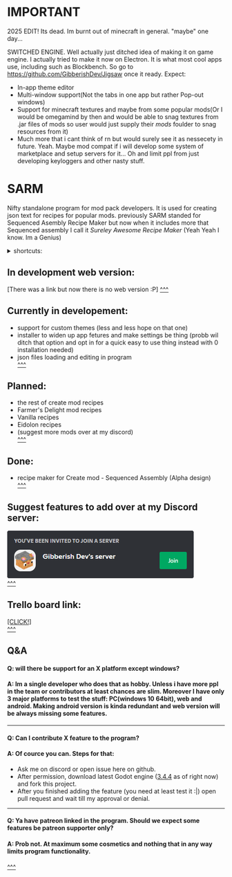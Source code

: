 # IMPORTANT
2025 EDIT! Its dead. Im burnt out of minecraft in general. "maybe" one day...

SWITCHED ENGINE. Well actually just ditched idea of making it on game engine. I actually tried to make it now on Electron. It is what most cool apps use, including such as Blockbench. So go to https://github.com/GibberishDev/Jigsaw once it ready. Expect:
* In-app theme editor
* Multi-window support(Not the tabs in one app but rather Pop-out windows)
* Support for minecraft textures and maybe from some popular mods(Or I would be omegamind by then and would be able to snag textures from .jar files of mods so user would just supply their _mods_ foulder to snag resources from it)
* Much more that i cant think of rn but would surely see it as nessecety in future. Yeah. Maybe mod compat if i will develop some system of marketplace and setup servers for it... Oh and limit ppl from just developing keyloggers and other nasty stuff.

# SARM

Nifty standalone program for mod pack developers. It is used for creating json text for recipes for popular mods.
previously SARM standed for Sequenced Asembly Recipe Maker but now when it includes more that Sequenced assembly I call it *Sureley Awesome Recipe Maker* (Yeah Yeah I know. Im a Genius)

<details>
  <summary>shortcuts:</summary>
  <a href="https://github.com/GibberishDev/SARM#in-development-web-version">Web version</a><br>
  <a href="https://github.com/GibberishDev/SARM#currently-in-development">Currently in developement</a><br>
  <a href="https://github.com/GibberishDev/SARM#planned">Planned</a><br>
  <a href="https://github.com/GibberishDev/SARM#done">Done</a><br>
  <a href="https://github.com/GibberishDev/SARM#suggest-features-to-add-over-at-my-discord-server">Suggest features</a><br>
  <a href="https://github.com/GibberishDev/SARM#trello-board-link">Trello board</a><br>
  <a href="https://github.com/GibberishDev/SARM#qa">Q&A</a><br>
</details>


## In development web version:
[There was a link but now there is no web version :P]
<a href="https://github.com/GibberishDev/SARM#sarm">^^^</a>

## Currently in developement:
* support for custom themes (less and less hope on that one)
* installer to widen up app fetures and make settings be  thing (probb wil ditch that option and opt in for a quick easy to use thing instead with 0 installation needed)
* json files loading and editing in program<br>
<a href="https://github.com/GibberishDev/SARM#sarm">^^^</a>

## Planned:
* the rest of create mod recipes
* Farmer's Delight mod recipes
* Vanilla recipes
* Eidolon recipes
* (suggest more mods over at my discord)<br>
<a href="https://github.com/GibberishDev/SARM#sarm">^^^</a>

## Done:
* recipe maker for Create mod - Sequenced Assembly (Alpha design)<br>
<a href="https://github.com/GibberishDev/SARM#sarm">^^^</a>

## Suggest features to add over at my Discord server:
<a href="https://discord.gg/bhAnEEXUfV"><img src="https://github.com/GibberishDev/resrrep/blob/main/discord_invite.png" alt="Discord"></a><br>
<a href="https://github.com/GibberishDev/SARM#sarm">^^^</a>

## Trello board link:
<a href="https://trello.com/b/S5NVXcmB">[CLICK!]</a><br>
<a href="https://github.com/GibberishDev/SARM#sarm">^^^</a>

## Q&A
#### Q: will there be support for an X platform except windows?<br>
#### A: Im a single developer who does that as hobby. Unless i have more ppl in the team or contributors at least chances are slim. Moreover I have only 3 major platforms to test the stuff: PC(windows 10 64bit), web and android. Making android version is kinda redundant and web version will be always missing some features.<br>
---
#### Q: Can I contribute X feature to the program?<br>
#### A: Of cource you can. Steps for that:<br>
- Ask me on discord or open issue here on github.<br>
- After permission, download latest Godot engine (<a href="https://godotengine.org/download">3.4.4</a> as of right now) and fork this project.<br>
- After you finished adding the feature (you need at least test it :|) open pull request and wait till my approval or denial.<br>
---
#### Q: Ya have patreon linked in the program. Should we expect some features be patreon supporter only?<br>
#### A: Prob not. At maximum some cosmetics and nothing that in any way limits program functionality.<br>
<a href="https://github.com/GibberishDev/SARM#sarm">^^^</a>

